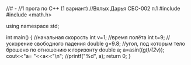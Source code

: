 //# -
//1 прога по С++ (1 вариант)
//Вялых Дарья СБС-002 п.1
#include <iostream>
#include <math.h>

using namespace std;

int main() {
    //начальная скорость
    int v=1;
    //время полёта
    int t=9;
    //ускорение свободного падения
    double g=9.8;
    //угол, под которым тело брошено по отношению к горизонту
    double a;
    a=asin((g*t)/(2*v));
    cout<<"a= "<<a<<"\n";
    //printf("%d", a);
    return 0;
    }
